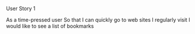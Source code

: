 User Story 1

As a time-pressed user
So that I can quickly go to web sites I regularly visit
I would like to see a list of bookmarks

